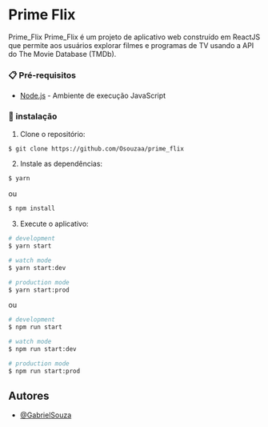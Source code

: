 
# Prime Flix

Prime_Flix Prime_Flix é um projeto de aplicativo web construído em ReactJS que permite aos usuários explorar filmes e programas de TV usando a API do The Movie Database (TMDb).


### 📋 Pré-requisitos

- [Node.js](https://nodejs.org/en) - Ambiente de execução JavaScript

### 🔧 instalação

1. Clone o repositório:

```bash
$ git clone https://github.com/Osouzaa/prime_flix
```

2. Instale as dependências:

```bash
$ yarn
```

ou

```bash
$ npm install
```

3. Execute o aplicativo:

```bash
# development
$ yarn start

# watch mode
$ yarn start:dev

# production mode
$ yarn start:prod
```

ou

```bash
# development
$ npm run start

# watch mode
$ npm run start:dev

# production mode
$ npm run start:prod
```
## Autores

- [@GabrielSouza](https://github.com/Osouzaa)

